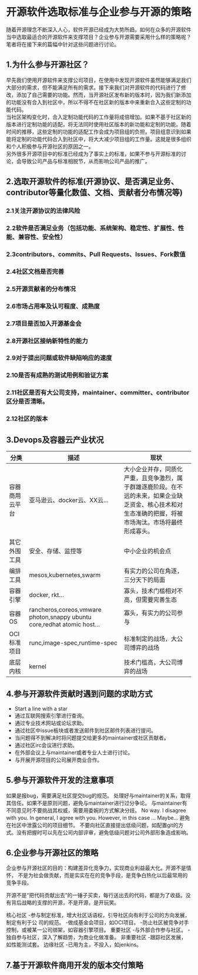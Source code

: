 # 开源软件选取标准与企业参与开源的策略
随着开源理念不断深入人心，软件开源已经成为大势所趋。如何在众多的开源软件当中选取最适合的开源软件来支撑项目？企业参与开源需要采用什么样的策略呢？笔者将在接下来的篇幅中针对这些问题进行讨论。
## 1.为什么参与开源社区？
早先我们使用开源软件来支撑公司项目，在使用中发现开源软件虽然能够满足我们大部分的需求，但不能满足所有的需求。接下来我们对开源软件的代码进行了修改，添加了自己需要的功能。然而，当开源社区发布新的版本时，因为我们新添加的功能没有合入到社区中，所以不得不在社区新的版本中来重新合入这些定制的功能代码。<br>
当社区架构变化时，合入定制功能代码的工作量将成倍增加。如果不基于社区新的版本进行定制功能的适配，将无法同时使用社区版本的新功能和定制的功能。随着时间的推移，这些定制的功能的适配工作会成为项目组的负担。项目组意识到如果能将定制的功能代码合入到社区中，将大大减少项目组的工作量。这就是很多组织和个人积极参与开源社区的原因之一。<br>
另外很多开源项目中的标准已经成为了事实上的标准，如果不参与开源标准的讨论，会导致公司产品与标准相脱节，从而影响公司产品的推广。<br>
## 2.选取开源软件的标准(开源协议、是否满足业务、contributor等量化数值、文档、贡献者分布情况等)
### 2.1关注开源协议的法律风险
### 2.2软件是否满足业务（包括功能、系统架构、稳定性、扩展性、性能、兼容性、安全性）
### 2.3contributors、commits、Pull Requests、Issues、Fork数值
### 2.4社区文档是否完善
### 2.5开源贡献者的分布情况
### 2.6市场占用率及认可程度、成熟度
### 2.7项目是否加入开源基金会
### 2.8开源社区接纳新特性的能力
### 2.9对于提出问题或软件缺陷响应的速度
### 2.10是否有成熟的测试用例和验证方案
### 2.11社区是否有大公司支持，maintainer、committer、contributor区分是否清晰。
### 2.12社区的版本

## 3.Devops及容器云产业状况

| 分类 | 描述 | 现状 |
| ---------------------------------------- | ---------------------------------------- | ---------------------------------------- |
| 容器商用云平台 | 亚马逊云、docker云、XX云… | 大小企业并存，同质化严重，且竞争激烈，属于群雄逐鹿阶段。在不远的未来，如果企业缺乏资金、核心技术和对生态准确的把握，将被市场淘汰。市场将最终形成寡头。|
| 其它外围工具 | 安全、存储、监控等 | 中小企业的机会点 |
| 编排工具 | mesos,kubernetes,swarm | 有实力的公司在角逐，三分天下的局面 |
| 容器引擎 | docker, rkt… | 寡头，技术门槛相对不高，但需要完善生态 |
| 容器OS | rancheros,coreos,vmware photon,snappy ubuntu core,redhat atomic host… | 寡头，有实力的公司参与 |
| OCI标准项目 | runc,image-spec,runtime-spec | 标准制定的战场，大公司博弈的战场 |
| 底层内核 | kernel | 技术门槛高，大公司博弈的战场 |

## 4.参与开源软件贡献时遇到问题的求助方式
* Start a line with a star
* 通过互联网搜索引擎进行查询。
* 通过专业技术网站或论坛求助。
* 通过社区中issue板块或者发送邮件到社区邮件列表进行提问。
* 当问题得不到解决时将问题提交给更多的maintainer或社区贡献者。
* 通过社区irc会议进行求助。
* 在外部会议上与maintainer或者专业人士进行讨论。
* 与开展开源项目的公司展开商业合作。

## 5.参与开源软件开发的注意事项

如果是报bug，需要满足社区提交bug的规范。
处理好与maintainer的关系，取得其信任。如果不是原则问题，避免与maintainer进行过分争论。
与maintainer有不同意见时不要挑战其权威，需要用委婉的方式解决分歧。
	No way. I disagree with you.
	In general, I agree with you. However, in this case …  Maybe…
避免在社区中泄露公司的项目细节。
不要向社区直接提出低级问题，如配置git的方式。没有把握时可以先在公司内部评审，避免低级问题对公司外部形象造成影响。

## 6.企业参与开源社区的策略

企业参与开源社区的目的：构建差异化竞争力，实现商业利益最大化。开源不是情怀，
不是为社会做贡献，而是实实在在的竞争手段，是竞争白热化以后最常用的竞争手段。

开源不是“把代码贡献出去”的一锤子买卖，每行送出去的代码，都是为了收益。没有背后战略的支撑的开源，不是开源，是开玩笑。

核心社区
	-参与制定标准，增大社区话语权，引导社区向有利于公司的方向发展，制定有利于公	司的规范。
	-做成基金会项目，如OCI项目。
	-防止社区被竞争对手控制，或被某一公司绑架，如容器引擎项目。
重要社区
	-与外部合作参与社区。
	-独自参与社区，深入了解趋势，为商业化做准备。
非重要社区
	-跟踪社区发展，如性能测试套。
边缘社区
	-已用为主，不投入，如jenkins。

## 7.基于开源软件商用开发的版本交付策略
